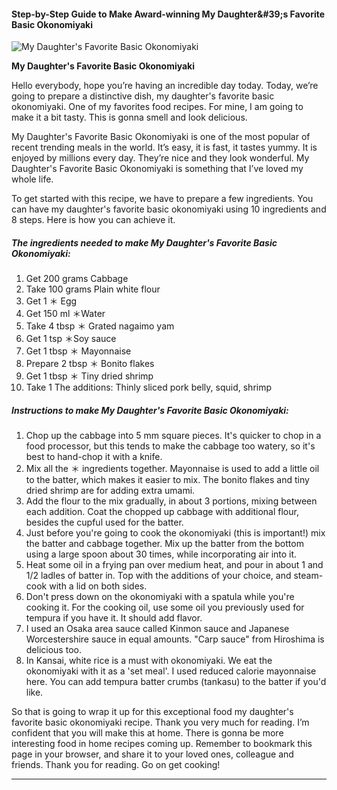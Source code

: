             

#### Step-by-Step Guide to Make Award-winning My Daughter&amp;#39;s Favorite Basic Okonomiyaki

![My Daughter's Favorite Basic Okonomiyaki](https://img-global.cpcdn.com/recipes/4937770083549184/751x532cq70/my-daughters-favorite-basic-okonomiyaki-recipe-main-photo.jpg)

**My Daughter's Favorite Basic Okonomiyaki**

Hello everybody, hope you’re having an incredible day today. Today, we’re going to prepare a distinctive dish, my daughter's favorite basic okonomiyaki. One of my favorites food recipes. For mine, I am going to make it a bit tasty. This is gonna smell and look delicious.

My Daughter's Favorite Basic Okonomiyaki is one of the most popular of recent trending meals in the world. It’s easy, it is fast, it tastes yummy. It is enjoyed by millions every day. They’re nice and they look wonderful. My Daughter's Favorite Basic Okonomiyaki is something that I’ve loved my whole life.

To get started with this recipe, we have to prepare a few ingredients. You can have my daughter's favorite basic okonomiyaki using 10 ingredients and 8 steps. Here is how you can achieve it.

##### The ingredients needed to make My Daughter's Favorite Basic Okonomiyaki:

1.  Get 200 grams Cabbage
2.  Take 100 grams Plain white flour
3.  Get 1 ＊ Egg
4.  Get 150 ml ＊Water
5.  Take 4 tbsp ＊ Grated nagaimo yam
6.  Get 1 tsp ＊Soy sauce
7.  Get 1 tbsp ＊ Mayonnaise
8.  Prepare 2 tbsp ＊ Bonito flakes
9.  Get 1 tbsp ＊ Tiny dried shrimp
10.  Take 1 The additions: Thinly sliced pork belly, squid, shrimp

##### Instructions to make My Daughter's Favorite Basic Okonomiyaki:

1.  Chop up the cabbage into 5 mm square pieces. It's quicker to chop in a food processor, but this tends to make the cabbage too watery, so it's best to hand-chop it with a knife.
2.  Mix all the ＊ ingredients together. Mayonnaise is used to add a little oil to the batter, which makes it easier to mix. The bonito flakes and tiny dried shrimp are for adding extra umami.
3.  Add the flour to the mix gradually, in about 3 portions, mixing between each addition. Coat the chopped up cabbage with additional flour, besides the cupful used for the batter.
4.  Just before you're going to cook the okonomiyaki (this is important!) mix the batter and cabbage together. Mix up the batter from the bottom using a large spoon about 30 times, while incorporating air into it.
5.  Heat some oil in a frying pan over medium heat, and pour in about 1 and 1/2 ladles of batter in. Top with the additions of your choice, and steam-cook with a lid on both sides.
6.  Don't press down on the okonomiyaki with a spatula while you're cooking it. For the cooking oil, use some oil you previously used for tempura if you have it. It should add flavor.
7.  I used an Osaka area sauce called Kinmon sauce and Japanese Worcestershire sauce in equal amounts. "Carp sauce" from Hiroshima is delicious too.
8.  In Kansai, white rice is a must with okonomiyaki. We eat the okonomiyaki with it as a 'set meal'. I used reduced calorie mayonnaise here. You can add tempura batter crumbs (tankasu) to the batter if you'd like.

So that is going to wrap it up for this exceptional food my daughter's favorite basic okonomiyaki recipe. Thank you very much for reading. I’m confident that you will make this at home. There is gonna be more interesting food in home recipes coming up. Remember to bookmark this page in your browser, and share it to your loved ones, colleague and friends. Thank you for reading. Go on get cooking!

* * *